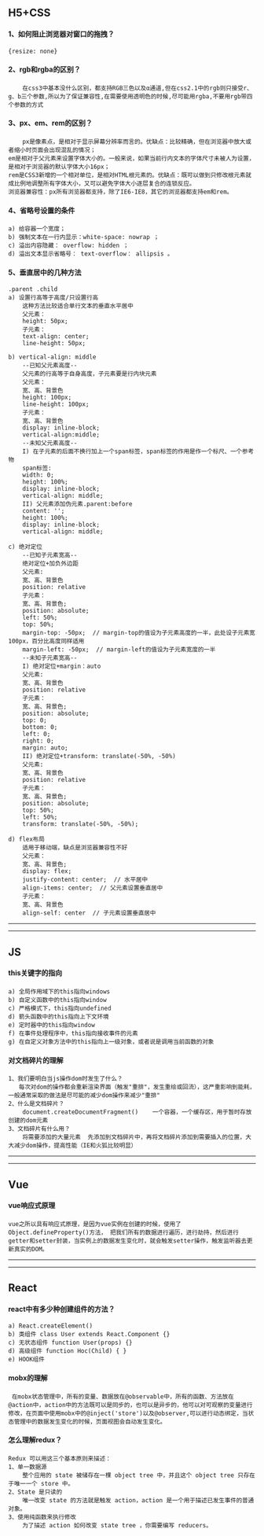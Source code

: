 ## H5+CSS

#### 1、如何阻止浏览器对窗口的拖拽？
    {resize: none}

#### 2、rgb和rgba的区别？
        在css3中基本没什么区别，都支持RGB三色以及α通道,但在css2.1中的rgb则只接受r、g、b三个参数,所以为了保证兼容性,在需要使用透明色的时候,尽可能用rgba,不要用rgb带四个参数的方式

#### 3、px、em、rem的区别？
        px是像素点，是相对于显示屏幕分辨率而言的。优缺点：比较精确，但在浏览器中放大或者缩小时页面会出现混乱的情况；
    em是相对于父元素来设置字体大小的。一般来说，如果当前行内文本的字体尺寸未被人为设置，是相对于浏览器的默认字体大小16px；
    rem是CSS3新增的一个相对单位，是相对HTML根元素的。优缺点：既可以做到只修改根元素就成比例地调整所有字体大小，又可以避免字体大小逐层复合的连锁反应。
    浏览器兼容性：px所有浏览器都支持，除了IE6-IE8，其它的浏览器都支持em和rem。

#### 4、省略号设置的条件
    a) 给容器一个宽度；
    b) 强制文本在一行内显示：white-space: nowrap ；
    c) 溢出内容隐藏： overflow: hidden ；
    d) 溢出文本显示省略号： text-overflow： allipsis 。

#### 5、垂直居中的几种方法  
    .parent .child
    a) 设置行高等于高度/只设置行高  
        这种方法比较适合单行文本的垂直水平居中
        父元素：
        height: 50px;
        子元素：
        text-align: center;
        line-height: 50px;

    b) vertical-align: middle
        --已知父元素高度--
        父元素的行高等于自身高度，子元素要是行内块元素
        父元素：
        宽、高、背景色
        height: 100px;
        line-height: 100px;
        子元素：
        宽、高、背景色
        display: inline-block;
        vertical-align:middle;
        --未知父元素高度--
        I) 在子元素的后面不换行加上一个span标签，span标签的作用是作一个标尺、一个参考物
        span标签:
        width: 0;
        height: 100%;
        display: inline-block;
        vertical-align: middle;
        II) 父元素添加伪元素.parent:before
        content: '';
        height: 100%;
        display: inline-block;
        vertical-align: middle;
    
    c) 绝对定位
        --已知子元素宽高--
        绝对定位+加负外边距
        父元素:
        宽、高、背景色
        position: relative  
        子元素：
        宽、高、背景色;
        position: absolute;
        left: 50%;
        top: 50%;
        margin-top: -50px;  // margin-top的值设为子元素高度的一半，此处设子元素宽100px，百分比高度同样适用
        margin-left: -50px;  // margin-left的值设为子元素宽度的一半
        --未知子元素宽高--
        I) 绝对定位+margin：auto
        父元素:
        宽、高、背景色
        position: relative  
        子元素：
        宽、高、背景色;
        position: absolute;
        top: 0;
        bottom: 0;
        left: 0;
        right: 0;
        margin: auto;
        II) 绝对定位+transform: translate(-50%, -50%)
        父元素:
        宽、高、背景色
        position: relative  
        子元素：
        宽、高、背景色;
        position: absolute;
        top: 50%;
        left: 50%;
        transform: translate(-50%, -50%);
        
    d) flex布局
        适用于移动端，缺点是浏览器兼容性不好
        父元素：
        宽、高、背景色;
        display: flex;
        justify-content: center;  // 水平居中
        align-items: center;  // 父元素设置垂直居中
        子元素：
        宽、高、背景色
        align-self: center  // 子元素设置垂直居中  

----------------------------
----------------------------

## JS  

#### this关键字的指向  
    a) 全局作用域下的this指向windows  
    b) 自定义函数中的this指向window  
    c) 严格模式下，this指向undefined
    d) 箭头函数中的this指向上下文环境  
    e) 定时器中的this指向window
    f) 在事件处理程序中，this指向接收事件的元素  
    g) 在自定义对象方法中的this指向上一级对象，或者说是调用当前函数的对象  

#### 对文档碎片的理解  
    1、我们要明白当js操作dom时发生了什么？   
       每次对dom的操作都会重新渲染界面（触发"重排"，发生重绘或回流），这严重影响到能耗，一般通常采取的做法是尽可能的减少dom操作来减少"重排"  
    2、什么是文档碎片？  
        document.createDocumentFragment()    一个容器，一个缓存区，用于暂时存放创建的dom元素  
    3、文档碎片有什么用？  
        将需要添加的大量元素  先添加到文档碎片中，再将文档碎片添加到需要插入的位置，大大减少dom操作，提高性能（IE和火狐比较明显）    

----------------------------
----------------------------

## Vue

#### vue响应式原理

    vue之所以具有响应式原理，是因为vue实例在创建的时候，使用了Object.defineProperty()方法， 把我们所有的数据进行遍历，进行劫持，然后进行getter和setter封装，当实例上的数据发生变化时，就会触发setter操作，触发监听器去更新真实的DOM。

----------------------------
----------------------------

## React  

#### react中有多少种创建组件的方法？  
    a) React.createElement()  
    b) 类组件 class User extends React.Component {}  
    c) 无状态组件 function User(props) {}  
    d) 高级组件 function Hoc(Child) { }
    e) HOOK组件  

#### mobx的理解  
     在mobx状态管理中，所有的变量、数据放在@observable中，所有的函数、方法放在@action中，action中的方法既可以是同步的，也可以是异步的，他可以对可观察的变量进行修改，在页面中使用mobx中的@inject('store')以及@observer,可以进行动态绑定，当状态管理中的数据发生变化的时候，页面视图会自动发生变化。  

#### 怎么理解redux？  
    Redux 可以用这三个基本原则来描述：  
    1、单一数据源  
        整个应用的 state 被储存在一棵 object tree 中，并且这个 object tree 只存在于唯一一个 store 中。  
    2、State 是只读的  
        唯一改变 state 的方法就是触发 action，action 是一个用于描述已发生事件的普通对象。  
    3、使用纯函数来执行修改  
        为了描述 action 如何改变 state tree ，你需要编写 reducers。
